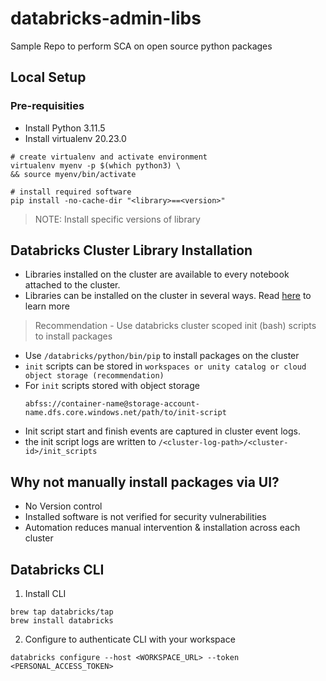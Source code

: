 # databricks-admin-libs

Sample Repo to perform SCA on open source python packages

## Local Setup

### Pre-requisities
* Install Python        3.11.5
* Install virtualenv    20.23.0

```
# create virtualenv and activate environment
virtualenv myenv -p $(which python3) \
&& source myenv/bin/activate

# install required software
pip install -no-cache-dir "<library>==<version>"
```
> NOTE: Install specific versions of library

## Databricks Cluster Library Installation

* Libraries installed on the cluster are available to every notebook attached to the cluster.
* Libraries can be installed on the cluster in several ways. Read [here](https://docs.databricks.com/en/libraries/cluster-libraries.html) to learn more
> Recommendation - Use databricks cluster scoped init (bash) scripts to install packages
* Use `/databricks/python/bin/pip` to install packages on the cluster
* `init` scripts can be stored in `workspaces or unity catalog or cloud object storage (recommendation)`
* For `init` scripts stored with object storage 
    ```
    abfss://container-name@storage-account-name.dfs.core.windows.net/path/to/init-script
    ```
* Init script start and finish events are captured in cluster event logs.
* the init script logs are written to `/<cluster-log-path>/<cluster-id>/init_scripts`

## Why not manually install packages via UI?

* No Version control
* Installed software is not verified for security vulnerabilities
* Automation reduces manual intervention & installation across each cluster


## Databricks CLI

1.  Install CLI
```
brew tap databricks/tap
brew install databricks
```

2. Configure to authenticate CLI with your workspace

```
databricks configure --host <WORKSPACE_URL> --token <PERSONAL_ACCESS_TOKEN>
```



